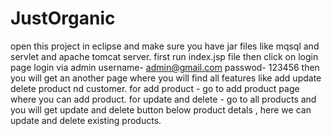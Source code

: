 # JustOrganic
open this project in eclipse and make sure you have jar files like mqsql and servlet and apache tomcat server.
first run index.jsp file then click on login page 
login via admin
username- admin@gmail.com
passwod- 123456
then you will get an another page where  you will find all features like add update delete product nd customer.
for add product - go to add product page where you can add product.
for update and delete - go to all products and you will get update and delete  button below product detals , here we can update and delete existing products.
